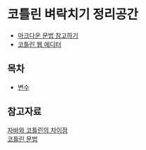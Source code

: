 # 코틀린 벼락치기 정리공간
- [마크다운 문법 참고하기](https://gist.github.com/yunwoong7/83246af10e1831233a870c26104e4a1f)
- [코틀린 웹 에디터](https://play.kotlinlang.org/)

## 목차
- [변수](https://github.com/wnstjq0915/Kotlin/blob/main/doc/1_var.md)

## 참고자료
[자바와 코틀린의 차이점](https://dev-imaec.tistory.com/36)<br>
[코틀린 문법](https://dev-imaec.tistory.com/38)
